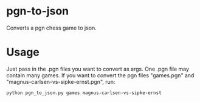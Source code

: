 # pgn-to-json
Converts a pgn chess game to json.

# Usage

Just pass in the .pgn files you want to convert as args. One .pgn file may contain many games. If you want to convert the pgn files "games.pgn" and "magnus-carlsen-vs-sipke-ernst.pgn", run:

```
python pgn_to_json.py games magnus-carlsen-vs-sipke-ernst
```
